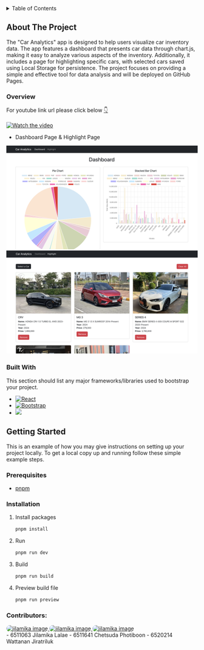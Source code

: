 <details>
  <summary>Table of Contents</summary>
  <ol>
    <li>
      <a href="#about-the-project">About The Project</a>
      <ul>
        <li><a href="#overview">Overview</a></li>
        <li><a href="#built-with">Built With</a></li>
      </ul>
    </li>
    <li>
      <a href="#getting-started">Getting Started</a>
      <ul>
        <li><a href="#prerequisites">Prerequisites</a></li>
        <li><a href="#installation">Installation</a></li>
      </ul>
    </li>
    <li><a href="#contributors">Contributors</a></li>
  </ol>
</details>

## About The Project

The "Car Analytics" app is designed to help users visualize car inventory data. The app features a dashboard that presents car data through chart.js, making it easy to analyze various aspects of the inventory. Additionally, it includes a page for highlighting specific cars, with selected cars saved using Local Storage for persistence. The project focuses on providing a simple and effective tool for data analysis and will be deployed on GitHub Pages.

### Overview
For youtube link url please click below 
[👇](https://youtu.be/HRp3HMlS8Qo)
<br>
<br>
[![Watch the video](https://github.com/user-attachments/assets/a5c88825-47c7-4fb9-8233-51e2e0f9a5a7)](https://youtu.be/HRp3HMlS8Qo)

* Dashboard Page & Highlight Page
<img src="./src/assets/dashboard.png">
<img src="./src/assets/highlight.png">

### Built With
This section should list any major frameworks/libraries used to bootstrap your project.

- [![React][React.js]][React-url]
- [![Bootstrap][Bootstrap.com]][Bootstrap-url]
- <img src="https://storage.googleapis.com/dycr-web/image/topic/chartjs/chartjs.png" width="100">

## Getting Started

This is an example of how you may give instructions on setting up your project locally.
To get a local copy up and running follow these simple example steps.

### Prerequisites
* [pnpm](https://pnpm.io/installation)

### Installation

1. Install packages
   ```sh
   pnpm install
   ```
2. Run
   ```sh
   pnpm run dev
   ```
3. Build
   ```sh
   pnpm run build
   ```
4. Preview build file
   ```sh
   pnpm run preview
   ```

### Contributors:

<a href="https://github.com/jilamikalalae">
    <img src="https://avatars.githubusercontent.com/u/144228293?v=4" alt="jilamika image" height="50" style="border-radius: 25px 25px 25px 25px"/> 
</a>
<a href="https://github.com/ChetsudaP">
    <img src="https://avatars.githubusercontent.com/u/158053015?v=4" alt="jilamika image" height="50" style="border-radius: 25px 25px 25px 25px"/>
</a>
<a href="https://github.com/fewfewtobio">
        <img src="https://avatars.githubusercontent.com/u/142904995?v=4" alt="jilamika image" height="50" style="border-radius: 25px 25px 25px 25px"/> 
</a>
 <br>
- 6511063 Jilamika Lalae
- 6511641 Chetsuda Photiboon
- 6520214 Wattanan Jiratriluk

[React.js]: https://img.shields.io/badge/React-20232A?style=for-the-badge&logo=react&logoColor=61DAFB
[React-url]: https://reactjs.org/
[Bootstrap.com]: https://img.shields.io/badge/Bootstrap-563D7C?style=for-the-badge&logo=bootstrap&logoColor=white
[Bootstrap-url]: https://getbootstrap.com
